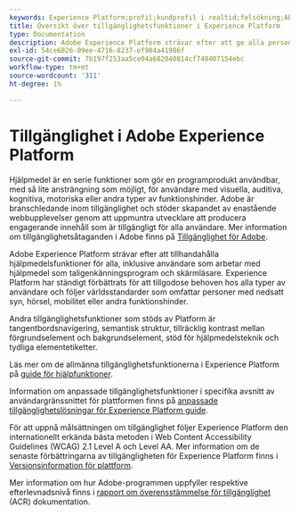 ```yaml
---
keywords: Experience Platform;profil;kundprofil i realtid;felsökning;API;enhetlig profil;enhetlig profil;enhetlig;profil;rtcp;XDM-diagram
title: Översikt över tillgänglighetsfunktioner i Experience Platform
type: Documentation
description: Adobe Experience Platform strävar efter att ge alla personer tillgång till alla funktioner.
exl-id: 54ce6826-09ee-4716-8237-ef904a41986f
source-git-commit: 7b197f253aa5ce04a682040814cf749407154ebc
workflow-type: tm+mt
source-wordcount: '311'
ht-degree: 1%

---
```


# Tillgänglighet i Adobe Experience Platform

Hjälpmedel är en serie funktioner som gör en programprodukt användbar, med så lite ansträngning som möjligt, för användare med visuella, auditiva, kognitiva, motoriska eller andra typer av funktionshinder. Adobe är branschledande inom tillgänglighet och stöder skapandet av enastående webbupplevelser genom att uppmuntra utvecklare att producera engagerande innehåll som är tillgängligt för alla användare. Mer information om tillgänglighetsåtaganden i Adobe finns på [Tillgänglighet för Adobe](https://www.adobe.com/accessibility.html).

Adobe Experience Platform strävar efter att tillhandahålla hjälpmedelsfunktioner för alla, inklusive användare som arbetar med hjälpmedel som taligenkänningsprogram och skärmläsare. Experience Platform har ständigt förbättrats för att tillgodose behoven hos alla typer av användare och följer världsstandarder som omfattar personer med nedsatt syn, hörsel, mobilitet eller andra funktionshinder.

Andra tillgänglighetsfunktioner som stöds av Platform är tangentbordsnavigering, semantisk struktur, tillräcklig kontrast mellan förgrundselement och bakgrundselement, stöd för hjälpmedelsteknik och tydliga elementetiketter.

Läs mer om de allmänna tillgänglighetsfunktionerna i Experience Platform på [guide för hjälpfunktioner](features.md).

Information om anpassade tillgänglighetsfunktioner i specifika avsnitt av användargränssnittet för plattformen finns på [anpassade tillgänglighetslösningar för Experience Platform guide](custom.md).

För att uppnå målsättningen om tillgänglighet följer Experience Platform den internationellt erkända bästa metoden i Web Content Accessibility Guidelines (WCAG) 2.1 Level A och Level AA. Mer information om de senaste förbättringarna av tillgängligheten för Experience Platform finns i [Versionsinformation för plattform](../release-notes/latest/latest.md).

Mer information om hur Adobe-programmen uppfyller respektive efterlevnadsnivå finns i [rapport om överensstämmelse för tillgänglighet](https://www.adobe.com/accessibility/compliance.html) (ACR) dokumentation.
